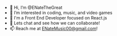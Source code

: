 - 👋 Hi, I’m @ENateTheGreat
- 👀 I’m interested in coding, music, and video games
- 🌱 I'm a Front End Developer focused on React.js
- 💞️ Lets chat and see how we can collaborate!
- 📫 Reach me at ENateMusic00@gmail.com!

<!---
ENateTheGreat/ENateTheGreat is a ✨ special ✨ repository because its `README.md` (this file) appears on your GitHub profile.
You can click the Preview link to take a look at your changes.
--->
